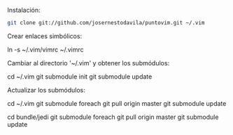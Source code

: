 Instalación:
   ``` bash
   git clone git://github.com/josernestodavila/puntovim.git ~/.vim
   ```
Crear enlaces simbólicos:

   ln -s ~/.vim/vimrc ~/.vimrc

Cambiar al directorio '~/.vim' y obtener los submódulos:

   cd ~/.vim
   git submodule init
   git submodule update

Actualizar los submódulos:

   cd ~/.vim
   git submodule foreach git pull origin master
   git submodule update
   
   cd bundle/jedi
   git submodule foreach git pull origin master
   git submodule update

